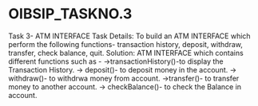 # OIBSIP_TASKNO.3 
Task 3- ATM INTERFACE
Task Details: To build an ATM INTERFACE which perform the following functions- transaction history, deposit, withdraw, transfer, check balance, quit.
Solution: ATM INTERFACE which contains different functions such as -
->transactionHistory()-to display the Transaction History.
-> deposit()- to deposit money in the account.
-> withdraw()- to withdrwa money from account.
->transfer()- to transfer money to another account.
-> checkBalance()- to check the Balance in account.
